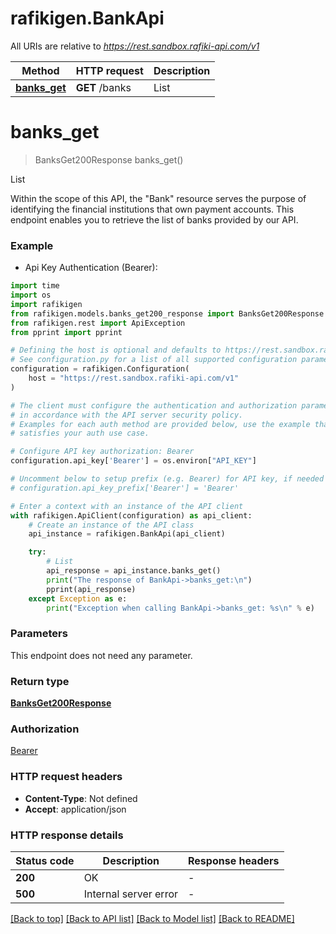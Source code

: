 # rafikigen.BankApi

All URIs are relative to *https://rest.sandbox.rafiki-api.com/v1*

Method | HTTP request | Description
------------- | ------------- | -------------
[**banks_get**](BankApi.md#banks_get) | **GET** /banks | List


# **banks_get**
> BanksGet200Response banks_get()

List

Within the scope of this API, the \"Bank\" resource serves the purpose of identifying the financial institutions that own payment accounts.  This endpoint enables you to retrieve the list of banks provided by our API. 

### Example

* Api Key Authentication (Bearer):
```python
import time
import os
import rafikigen
from rafikigen.models.banks_get200_response import BanksGet200Response
from rafikigen.rest import ApiException
from pprint import pprint

# Defining the host is optional and defaults to https://rest.sandbox.rafiki-api.com/v1
# See configuration.py for a list of all supported configuration parameters.
configuration = rafikigen.Configuration(
    host = "https://rest.sandbox.rafiki-api.com/v1"
)

# The client must configure the authentication and authorization parameters
# in accordance with the API server security policy.
# Examples for each auth method are provided below, use the example that
# satisfies your auth use case.

# Configure API key authorization: Bearer
configuration.api_key['Bearer'] = os.environ["API_KEY"]

# Uncomment below to setup prefix (e.g. Bearer) for API key, if needed
# configuration.api_key_prefix['Bearer'] = 'Bearer'

# Enter a context with an instance of the API client
with rafikigen.ApiClient(configuration) as api_client:
    # Create an instance of the API class
    api_instance = rafikigen.BankApi(api_client)

    try:
        # List
        api_response = api_instance.banks_get()
        print("The response of BankApi->banks_get:\n")
        pprint(api_response)
    except Exception as e:
        print("Exception when calling BankApi->banks_get: %s\n" % e)
```



### Parameters
This endpoint does not need any parameter.

### Return type

[**BanksGet200Response**](BanksGet200Response.md)

### Authorization

[Bearer](../README.md#Bearer)

### HTTP request headers

 - **Content-Type**: Not defined
 - **Accept**: application/json

### HTTP response details
| Status code | Description | Response headers |
|-------------|-------------|------------------|
**200** | OK |  -  |
**500** | Internal server error |  -  |

[[Back to top]](#) [[Back to API list]](../README.md#documentation-for-api-endpoints) [[Back to Model list]](../README.md#documentation-for-models) [[Back to README]](../README.md)

